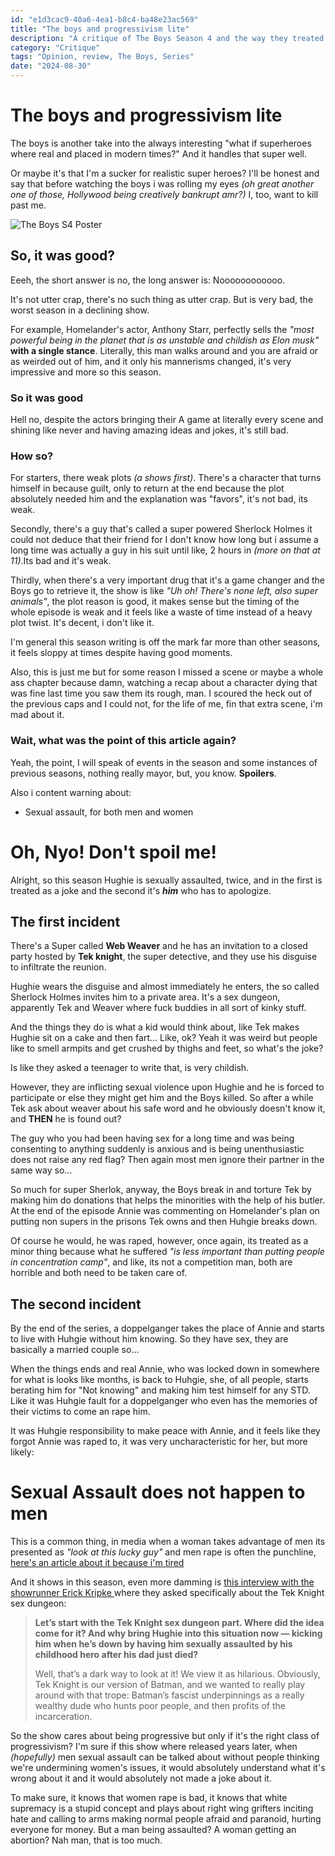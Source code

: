 ```yaml
---
id: "e1d3cac9-40a6-4ea1-b8c4-ba48e23ac569"
title: "The boys and progressivism lite"
description: "A critique of The Boys Season 4 and the way they treated my boy Hughie"
category: "Critique"
tags: "Opinion, review, The Boys, Series"
date: "2024-08-30"
---
```


# The boys and progressivism lite

The boys is another take into the always interesting "what if superheroes where real and placed in modern times?" And it handles that super well.

Or maybe it's that I'm a sucker for realistic super heroes? I'll be honest and say that before watching the boys i was rolling my eyes _(oh great another one of those, Hollywood being creatively bankrupt amr?)_ I, too, want to kill past me.

![The Boys S4 Poster](https://i.imgur.com/mEi9wfO.jpeg)

## So, it was good?

Eeeh, the short answer is no, the long answer is:
Noooooooooooo.

It's not utter crap, there's no such thing as utter crap. But is very bad, the worst season in a declining show.

For example, Homelander's actor, Anthony Starr, perfectly sells the _"most powerful being in the planet that is as unstable and childish as Elon musk"_ **with a single stance**. Literally, this man walks around and you are afraid or as weirded out of him, and it only his mannerisms changed, it's very impressive and more so this season.

### So it was good

Hell no, despite the actors bringing their A game at literally every scene and shining like never and having amazing ideas and jokes, it's still bad.

### How so?

For starters, there weak plots _(a shows first)_. There's a character that turns himself in because guilt, only to return at the end because the plot absolutely needed him and the explanation was "favors", it's not bad, its weak.

Secondly, there's a guy that's called a super powered Sherlock Holmes it could not deduce that their friend for I don't know how long but i assume a long time was actually a guy in his suit until like, 2 hours in _(more on that at 11)_.Its bad and it's weak.

Thirdly, when there's a very important drug that it's a game changer and the Boys go to retrieve it, the show is like _"Uh oh! There's none left, also super animals"_, the plot reason is good, it makes sense but the timing of the whole episode is weak and it feels like a waste of time instead of a heavy plot twist. It's decent, i don't like it.

I'm general this season writing is off the mark far more than other seasons, it feels sloppy at times despite having good moments.

Also, this is just me but for some reason I missed a scene or maybe a whole ass chapter because damn, watching a recap about a character dying that was fine last time you saw them its rough, man.
I scoured the heck out of the previous caps and I could not, for the life of me, fin that extra scene, i'm mad about it.

### Wait, what was the point of this article again?

Yeah, the point, I will speak of events in the season and some instances of previous seasons, nothing really mayor, but, you know. **Spoilers**.

Also i content warning about:

- Sexual assault, for both men and women

# Oh, Nyo! Don't spoil me!

Alright, so this season Hughie is sexually assaulted, twice, and in the first is treated as a joke and the second it's **_him_** who has to apologize.

## The first incident

There's a Super called **Web Weaver** and he has an invitation to a closed party hosted by **Tek knight**, the super detective, and they use his disguise to infiltrate the reunion.

Hughie wears the disguise and almost immediately he enters, the so called Sherlock Holmes invites him to a private area. It's a sex dungeon, apparently Tek and Weaver where fuck buddies in all sort of kinky stuff.

And the things they do is what a kid would think about, like Tek makes Hughie sit on a cake and then fart... Like, ok? Yeah it was weird but people like to smell armpits and get crushed by thighs and feet, so what's the joke?

Is like they asked a teenager to write that, is very childish.

However, they are inflicting sexual violence upon Hughie and he is forced to participate or else they might get him and the Boys killed. So after a while Tek ask about weaver about his safe word and he obviously doesn't know it, and **THEN** he is found out?

The guy who you had been having sex for a long time and was being consenting to anything suddenly is anxious and is being unenthusiastic does not raise any red flag? Then again most men ignore their partner in the same way so...

So much for super Sherlok, anyway, the Boys break in and torture Tek by making him do donations that helps the minorities with the help of his butler. At the end of the episode Annie was commenting on Homelander's plan on putting non supers in the prisons Tek owns and then Huhgie breaks down.

Of course he would, he was raped, however, once again, its treated as a minor thing because what he suffered _"is less important than putting people in concentration camp"_, and like, its not a competition man, both are horrible and both need to be taken care of.

## The second incident

By the end of the series, a doppelganger takes the place of Annie and starts to live with Huhgie without him knowing. So they have sex, they are basically a married couple so...

When the things ends and real Annie, who was locked down in somewhere for what is looks like months, is back to Huhgie, she, of all people, starts berating him for "Not knowing" and making him test himself for any STD. Like it was Huhgie fault for a doppelganger who even has the memories of their victims to come an rape him.

It was Huhgie responsibility to make peace with Annie, and it feels like they forgot Annie was raped to, it was very uncharacteristic for her, but more likely:

# Sexual Assault does not happen to men

This is a common thing, in media when a woman takes advantage of men its presented as _"look at this lucky guy"_ and men rape is often the punchline, [here's an article about it because i'm tired](https://www.ncbi.nlm.nih.gov/pmc/articles/PMC10135558/#sec9-behavsci-13-00304title)

And it shows in this season, even more damming is [this interview with the showrunner Erick Kripke ](https://variety.com/2024/tv/news/the-boys-homelander-breastfeeding-firecracker-tek-knight-hughie-sex-dungeon-1236059308/) where they asked specifically about the Tek Knight sex dungeon:

> **Let’s start with the Tek Knight sex dungeon part. Where did the idea come for it? And why bring Hughie into this situation now — kicking him when he’s down by having him sexually assaulted by his childhood hero after his dad just died?**
>
> Well, that’s a dark way to look at it! We view it as hilarious. Obviously, Tek Knight is our version of Batman, and we wanted to really play around with that trope: Batman’s fascist underpinnings as a really wealthy dude who hunts poor people, and then profits of the incarceration.

So the show cares about being progressive but only if it's the right class of progressivism? I'm sure if this show where released years later, when _(hopefully)_ men sexual assault can be talked about without people thinking we're undermining women's issues, it would absolutely understand what it's wrong about it and it would absolutely not made a joke about it.

To make sure, it knows that women rape is bad, it knows that white supremacy is a stupid concept and plays about right wing grifters inciting hate and calling to arms making normal people afraid and paranoid, hurting everyone for money. But a man being assaulted? A woman getting an abortion? Nah man, that is too much.
